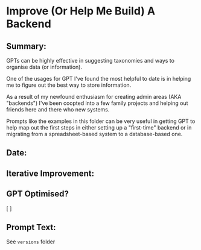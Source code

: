 # Improve (Or Help Me Build) A Backend

## Summary:

GPTs can be highly effective in suggesting taxonomies and ways to organise data (or information).

One of the usages for GPT I've found the most helpful to date is in helping me to figure out the best way to store information.

As a result of my newfound enthusiasm for creating admin areas (AKA "backends") I've been coopted into a few family projects and helping out friends here and there who new systems. 

Prompts like the examples in this folder can be very useful in getting GPT to help map out the first steps in either setting up a "first-time" backend or in migrating from a spreadsheet-based system to a database-based one. 

## Date:

## Iterative Improvement:

## GPT Optimised?

[ ]

## Prompt Text:

See `versions` folder 